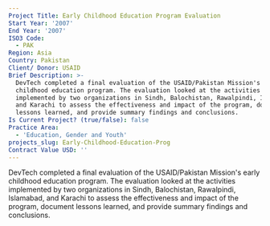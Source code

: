```yaml
---
Project Title: Early Childhood Education Program Evaluation
Start Year: '2007'
End Year: '2007'
ISO3 Code:
  - PAK
Region: Asia
Country: Pakistan
Client/ Donor: USAID
Brief Description: >-
  DevTech completed a final evaluation of the USAID/Pakistan Mission's early
  childhood education program. The evaluation looked at the activities
  implemented by two organizations in Sindh, Balochistan, Rawalpindi, Islamabad,
  and Karachi to assess the effectiveness and impact of the program, document
  lessons learned, and provide summary findings and conclusions.
Is Current Project? (true/false): false
Practice Area:
  - 'Education, Gender and Youth'
projects_slug: Early-Childhood-Education-Prog
Contract Value USD: ''
---
```

DevTech completed a final evaluation of the USAID/Pakistan Mission's early childhood education program. The evaluation looked at the activities implemented by two organizations in Sindh, Balochistan, Rawalpindi, Islamabad, and Karachi to assess the effectiveness and impact of the program, document lessons learned, and provide summary findings and conclusions.